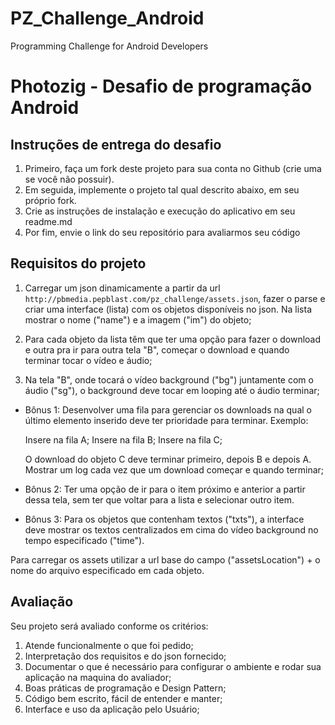 # PZ_Challenge_Android
Programming Challenge for Android Developers

# Photozig - Desafio de programação Android

## Instruções de entrega do desafio

1. Primeiro, faça um fork deste projeto para sua conta no Github (crie uma se você não possuir).
2. Em seguida, implemente o projeto tal qual descrito abaixo, em seu próprio fork.
3. Crie as instruções de instalação e execução do aplicativo em seu readme.md
4. Por fim, envie o link do seu repositório para avaliarmos seu código

## Requisitos do projeto

1. Carregar um json dinamicamente a partir da url `http://pbmedia.pepblast.com/pz_challenge/assets.json`, fazer o parse e criar uma interface (lista) com os objetos disponíveis no json. Na lista mostrar o nome ("name") e a imagem ("im") do objeto;

2. Para cada objeto da lista têm que ter uma opção para fazer o download e outra pra ir para outra tela "B", começar o download e quando terminar tocar o vídeo e áudio;

3. Na tela "B", onde tocará o vídeo background ("bg") juntamente com o áudio ("sg"), o background deve tocar em looping até o áudio terminar;

* Bônus 1: Desenvolver uma fila para gerenciar os downloads na qual o último elemento inserido deve ter prioridade para terminar. Exemplo:

	Insere na fila A;
	Insere na fila B;
	Insere na fila C;
	
	O download do objeto C deve terminar primeiro, depois B e depois A. Mostrar um log cada vez que um download começar e quando terminar;

* Bônus 2: Ter uma opção de ir para o item próximo e anterior a partir dessa tela, sem ter que voltar para a lista e selecionar outro item.

* Bônus 3: Para os objetos que contenham textos ("txts"), a interface deve mostrar os textos centralizados em cima do vídeo background no tempo especificado ("time").

Para carregar os assets utilizar a url base do campo ("assetsLocation") + o nome do arquivo especificado em cada objeto.

## Avaliação

Seu projeto será avaliado conforme os critérios:

1. Atende funcionalmente o que foi pedido;
2. Interpretação dos requisitos e do json fornecido;
3. Documentar o que é necessário para configurar o ambiente e rodar sua aplicação na maquina do avaliador;
4. Boas práticas de programação e Design Pattern;
5. Código bem escrito, fácil de entender e manter;
6. Interface e uso da aplicação pelo Usuário;
